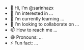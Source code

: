 - 👋 Hi, I’m @sarinhazx
- 👀 I’m interested in ...
- 🌱 I’m currently learning ...
- 💞️ I’m looking to collaborate on ...
- 📫 How to reach me ...
- 😄 Pronouns: ...
- ⚡ Fun fact: ...

<!---
sarinhazx/sarinhazx is a ✨ special ✨ repository because its `README.md` (this file) appears on your GitHub profile.
You can click the Preview link to take a look at your changes. como fazer imagens de produtos em 3D

--->
